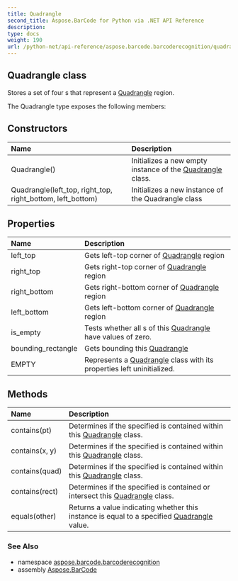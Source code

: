 ```yaml
---
title: Quadrangle
second_title: Aspose.BarCode for Python via .NET API Reference
description: 
type: docs
weight: 190
url: /python-net/api-reference/aspose.barcode.barcoderecognition/quadrangle/
---
```


## Quadrangle class

Stores a set of four s that represent a [Quadrangle](/barcode/python-net/api-reference/aspose.barcode.barcoderecognition/quadrangle/) region.

The Quadrangle type exposes the following members:
## Constructors
| Name | Description |
| :- | :- |
|Quadrangle()|Initializes a new empty instance of the [Quadrangle](/barcode/python-net/api-reference/aspose.barcode.barcoderecognition/quadrangle/) class.|
|Quadrangle(left_top, right_top, right_bottom, left_bottom)|Initializes a new instance of the Quadrangle class|
## Properties
| Name | Description |
| :- | :- |
|left_top|Gets left-top corner  of [Quadrangle](/barcode/python-net/api-reference/aspose.barcode.barcoderecognition/quadrangle/) region|
|right_top|Gets right-top corner  of [Quadrangle](/barcode/python-net/api-reference/aspose.barcode.barcoderecognition/quadrangle/) region|
|right_bottom|Gets right-bottom corner  of [Quadrangle](/barcode/python-net/api-reference/aspose.barcode.barcoderecognition/quadrangle/) region|
|left_bottom|Gets left-bottom corner  of [Quadrangle](/barcode/python-net/api-reference/aspose.barcode.barcoderecognition/quadrangle/) region|
|is_empty|Tests whether all s of this [Quadrangle](/barcode/python-net/api-reference/aspose.barcode.barcoderecognition/quadrangle/) have values of zero.|
|bounding_rectangle|Gets  bounding this [Quadrangle](/barcode/python-net/api-reference/aspose.barcode.barcoderecognition/quadrangle/)|
|EMPTY|Represents a [Quadrangle](/barcode/python-net/api-reference/aspose.barcode.barcoderecognition/quadrangle/) class with its properties left uninitialized.|
## Methods
| Name | Description |
| :- | :- |
|contains(pt)|Determines if the specified  is contained within this [Quadrangle](/barcode/python-net/api-reference/aspose.barcode.barcoderecognition/quadrangle/) class.|
|contains(x, y)|Determines if the specified  is contained within this [Quadrangle](/barcode/python-net/api-reference/aspose.barcode.barcoderecognition/quadrangle/) class.|
|contains(quad)|Determines if the specified  is contained within this [Quadrangle](/barcode/python-net/api-reference/aspose.barcode.barcoderecognition/quadrangle/) class.|
|contains(rect)|Determines if the specified  is contained or intersect this [Quadrangle](/barcode/python-net/api-reference/aspose.barcode.barcoderecognition/quadrangle/) class.|
|equals(other)|Returns a value indicating whether this instance is equal to a specified [Quadrangle](/barcode/python-net/api-reference/aspose.barcode.barcoderecognition/quadrangle/) value.|

### See Also

* namespace [aspose.barcode.barcoderecognition](/barcode/python-net/api-reference/aspose.barcode.barcoderecognition/)
* assembly [Aspose.BarCode](/barcode/python-net/api-reference/)

